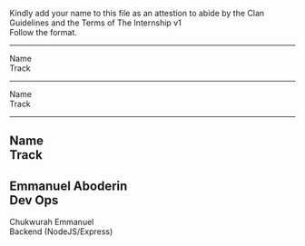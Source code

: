 Kindly add your name to this file as an attestion to abide by the Clan Guidelines and the Terms of The Internship v1
<br/> Follow the format.<br/> 
___
Name <br/>
Track
___
Name <br/>
Track
___
Name <br/>
Track
---
Emmanuel Aboderin </br>
Dev Ops
---
Chukwurah Emmanuel <br/>
Backend (NodeJS/Express)